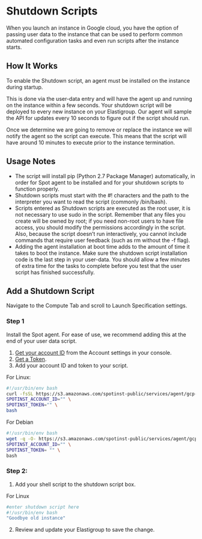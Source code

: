 # Shutdown Scripts

When you launch an instance in Google cloud, you have the option of passing user data to the instance that can be used to perform common automated configuration tasks and even run scripts after the instance starts.

## How It Works

To enable the Shutdown script, an agent must be installed on the instance during startup.

This is done via the user-data entry and will have the agent up and running on the instance within a few seconds. Your shutdown script will be deployed to every new instance on your Elastigroup. Our agent will sample the API for updates every 10 seconds to figure out if the script should run.

Once we determine we are going to remove or replace the instance we will notify the agent so the script can execute. This means that the script will have around 10 minutes to execute prior to the instance termination.

## Usage Notes

- The script will install pip (Python 2.7 Package Manager) automatically, in order for Spot agent to be installed and for your shutdown scripts to function properly.
- Shutdown scripts must start with the #! characters and the path to the interpreter you want to read the script (commonly /bin/bash).
- Scripts entered as Shutdown scripts are executed as the root user, it is not necessary to use sudo in the script. Remember that any files you create will be owned by root; if you need non-root users to have file access, you should modify the permissions accordingly in the script. Also, because the script doesn’t run interactively, you cannot include commands that require user feedback (such as rm without the -f flag).
- Adding the agent installation at boot time adds to the amount of time it takes to boot the instance. Make sure the shutdown script installation code is the last step in your user-data. You should allow a few minutes of extra time for the tasks to complete before you test that the user script has finished successfully.

## Add a Shutdown Script

Navigate to the Compute Tab and scroll to Launch Specification settings.

### Step 1

Install the Spot agent. For ease of use, we recommend adding this at the end of your user data script.

1. [Get your account ID](https://console.spotinst.com/#/settings/account/general) from the Account settings in your console.
2. [Get a Token](https://console.spotinst.com/#/settings/tokens/permanent).
3. Add your account ID and token to your script.

For Linux:

```bash
#!/usr/bin/env bash
curl -fsSL https://s3.amazonaws.com/spotinst-public/services/agent/gcp-elastigroup-agent-init.sh | \
SPOTINST_ACCOUNT_ID="" \
SPOTINST_TOKEN="" \
bash
```

For Debian

```bash
#!/usr/bin/env bash
wget -q -O- https://s3.amazonaws.com/spotinst-public/services/agent/gcp-elastigroup-agent-init.sh | \
SPOTINST_ACCOUNT_ID="" \
SPOTINST_TOKEN= "" \
bash
```

### Step 2:

1. Add your shell script to the shutdown script box.

For Linux

```bash
#enter shutdown script here
#!/usr/bin/env bash
"Goodbye old instance"
```

2. Review and update your Elastigroup to save the change.
